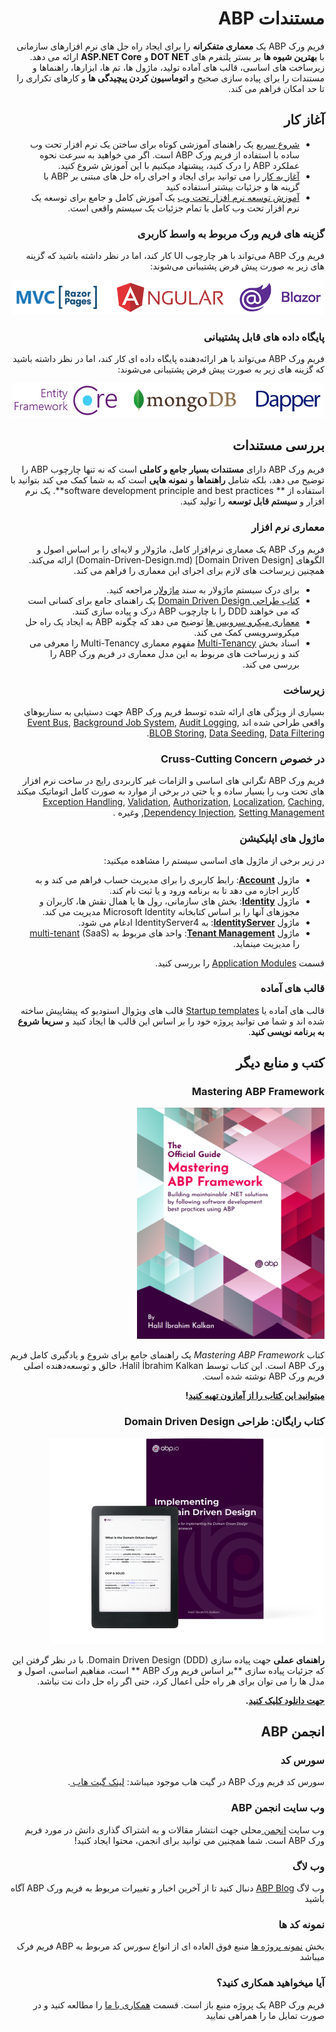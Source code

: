 <div dir="rtl">

# مستندات ABP

فریم ورک ABP یک **معماری متفکرانه** را برای ایجاد راه حل های نرم افزارهای سازمانی با **بهترین شیوه ها** بر بستر پلتفرم های **DOT NET** و **ASP.NET Core** ارائه می دهد. زیرساخت های اساسی، قالب های آماده تولید، ماژول ها، تم ها، ابزارها، راهنماها و مستندات را برای پیاده سازی صحیح و **اتوماسیون کردن پیچیدگی ها** و کارهای تکراری را تا حد امکان فراهم می کند.

## آغاز کار

* [شروع سریع](Tutorials/Todo/Index.md)  یک راهنمای آموزشی کوتاه برای ساختن یک نرم افزار تحت وب ساده با استفاده از فریم ورک ABP است. اگر می خواهید به سرعت نحوه عملکرد ABP را درک کنید، پیشنهاد میکنیم با این آموزش شروع کنید.
* [آغاز به کار](Getting-Started.md) را می توانید برای ایجاد و اجرای راه حل های مبتنی بر ABP با گزینه ها و جزئیات بیشتر استفاده کنید
* [آموزش توسعه نرم افزار تحت وب](Tutorials/Part-1.md)  یک آموزش کامل و جامع برای توسعه یک نرم افزار تحت وب کامل با تمام جزئیات یک سیستم واقعی است.

### گزینه های فریم ورک مربوط به واسط کاربری

فریم ورک ABP می‌تواند با هر چارچوب UI کار کند، اما در نظر داشته باشید که گزینه های زیر به صورت پیش فرض پشتیبانی می‌شوند:

<img width="500" src="images/ui-options.png">

### پایگاه داده های قابل پشتیبانی

فریم ورک ABP می‌تواند با هر ارائه‌دهنده پایگاه داده ای کار کند، اما در نظر داشته باشید که گزینه های زیر به صورت پیش فرض پشتیبانی می‌شوند:

<img width="500" src="images/db-options.png">

## بررسی مستندات

فریم ورک ABP دارای **مستندات بسیار جامع و کاملی** است که نه تنها چارچوب ABP را توضیح می دهد، بلکه شامل **راهنماها** و **نمونه هایی**  است که به شما کمک می کند بتوانید با استفاده از ** software development principle and best practices**. یک نرم افزار و **سیستم قابل توسعه** را تولید کنید.

### معماری نرم افزار

فریم ورک ABP یک معماری نرم‌افزار کامل، ماژولار و لایه‌ای را بر اساس اصول و الگوهای [Domain Driven Design] (Domain-Driven-Design.md) ارائه می‌کند. همچنین زیرساخت های لازم برای اجرای این معماری را فراهم می کند.

* برای درک سیستم ماژولار به سند [ماژولار](Module-Development-Basics.md) مراجعه کنید.
* [کتاب طراحی Domain Driven Design](https://abp.io/books/implementing-domain-driven-design?ref=doc) یک راهنمای جامع برای کسانی است که می خواهند DDD را با چارچوب ABP درک و پیاده سازی کنند.
* [معماری میکرو سرویس ها](Microservice-Architecture.md) توضیح می دهد که چگونه ABP به ایجاد یک راه حل میکروسرویسی کمک می کند.
* اسناد بخش [Multi-Tenancy](Multi-Tenancy.md) مفهوم معماری Multi-Tenancy را معرفی می کند و زیرساخت های مربوط به این مدل معماری در فریم ورک ABP را بررسی می کند.

### زیرساخت

بسیاری از ویژگی های ارائه شده توسط فریم ورک ABP جهت دستیابی به سناریوهای واقعی طراحی شده اند [Event Bus](Event-Bus.md), [Background Job System](Background-Jobs.md), [Audit Logging](Audit-Logging.md), [BLOB Storing](Blob-Storing.md), [Data Seeding](Data-Seeding.md), [Data Filtering](Data-Filtering.md).

### در خصوص Cruss-Cutting Concern

فریم ورک ABP نگرانی های اساسی و الزامات غیر کاربردی رایج در ساخت نرم افزار های تحت وب را بسیار ساده و یا حتی در برخی از موارد به صورت کامل اتوماتیک میکند [Exception Handling](Exception-Handling.md), [Validation](Validation.md), [Authorization](Authorization.md), [Localization](Localization.md), [Caching](Caching.md), [Dependency Injection](Dependency-Injection.md), [Setting Management](Settings.md),  وغیره . 

### ماژول های اپلیکیشن

در زیر برخی از ماژول های اساسی سیستم را مشاهده میکنید:

* ماژول [**Account**](Modules/Account.md): رابط کاربری را برای مدیریت حساب فراهم می کند و به کاربر اجازه می دهد تا به برنامه ورود و یا ثبت نام کند.
* ماژول **[Identity](Modules/Identity.md)**: بخش های سازمانی، رول ها یا همال نقش ها، کاربران و مجوزهای آنها را بر اساس کتابخانه Microsoft Identity مدیریت می کند.
* ماژول [**IdentityServer**](Modules/IdentityServer.md): به IdentityServer4 ادغام می شود.
* ماژول [**Tenant Management**](Modules/Tenant-Management.md): واحد های مربوط به [multi-tenant](Multi-Tenancy.md) (SaaS) را مدیریت مینماید.

قسمت [Application Modules](Modules/Index.md) را بررسی کنید. 

### قالب های آماده

قالب های آماده یا  [Startup templates](Startup-Templates/Index.md) قالب های ویژوال استودیو که پیشاپیش ساخته شده اند و شما می توانید پروژه خود را بر اساس این قالب ها ایجاد کنید و **سریعا شروع به برنامه نویسی کنید**.

## کتب و منابع دیگر

### Mastering ABP Framework

![abp-book](images/abp-book.png)

کتاب *Mastering ABP Framework* یک راهنمای جامع برای شروع و یادگیری کامل فریم ورک ABP است. این کتاب توسط Halil İbrahim Kalkan، خالق و توسعه‌دهنده اصلی فریم ورک ABP نوشته شده است.

**[میتوانید این کتاب را از آمازون تهیه کنید](https://www.amazon.com/Mastering-ABP-Framework-maintainable-implementing-dp-1801079242/dp/1801079242)!**

### کتاب رایگان: طراحی Domain Driven Design

![Implementing Domain Driven Design](images/implementing-domain-driven-design-book.png)

**راهنمای عملی** جهت پیاده سازی Domain Driven Design (DDD). با در نظر گرفتن این که جزئیات پیاده سازی **بر اساس فریم ورک ABP ** است، مفاهیم اساسی، اصول و مدل ها را می توان برای هر راه حلی اعمال کرد، حتی اگر راه حل دات نت نباشد.

**[جهت دانلود کلیک کنید](https://abp.io/books/implementing-domain-driven-design?ref=doc).**

## انجمن ABP

### سورس کد

سورس کد فریم ورک ABP در گیت هاب موجود میباشد: [لینک گیت هاب ](https://github.com/abpframework).

### وب سایت انجمن ABP

وب سایت  [انجمن ](https://community.abp.io/) محلی جهت انتشار مقالات و به اشتراک گذاری دانش در مورد فریم ورک ABP است. شما همچنین می توانید برای انجمن، محتوا ایجاد کنید!

### وب لاگ

وب لاگ  [ABP Blog](https://blog.abp.io/) دنبال کنید تا از آخرین اخبار و تغییرات مربوط به فریم ورک ABP آگاه باشید

### نمونه کد ها

بخش [نمونه پروژه ها](Samples/Index.md) منبع فوق العاده ای از انواع سورس کد مربوط به ABP فریم فرک میباشد

### آیا میخواهید همکاری کنید؟

فریم ورک ABP یک پروژه منبع باز است. قسمت [همکاری با ما](Contribution/Index.md) را مطالعه کنید و در صورت تمایل ما را همراهی نمایید 

</div>
